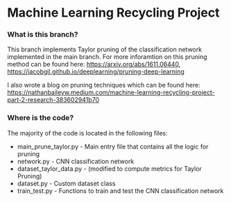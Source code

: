 # Machine Learning Recycling Project

### What is this branch?

This branch implements Taylor pruning of the classification network implemented in the main branch. For more inforamtion on this pruning method can be found here: https://arxiv.org/abs/1611.06440, https://jacobgil.github.io/deeplearning/pruning-deep-learning

I also wrote a blog on pruning techniques which can be found here: https://nathanbaileyw.medium.com/machine-learning-recycling-project-part-2-research-383602941b70

### Where is the code?

The majority of the code is located in the following files:

* main_prune_taylor.py - Main entry file that contains all the logic for pruning
* network.py - CNN classification network
* dataset_taylor_data.py - (modified to compute metrics for Taylor Pruning)
* dataset.py - Custom dataset class
* train_test.py - Functions to train and test the CNN classification network
